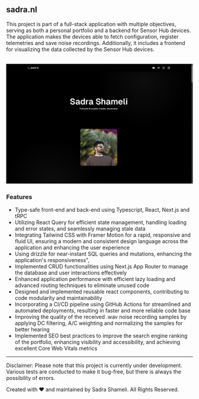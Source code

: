 ## sadra.nl

This project is part of a full-stack application with multiple objectives, serving as both a personal portfolio and a backend for Sensor Hub devices. The application makes the devices able to fetch configuration, register telemetries and save noise recordings. Additionally, it includes a frontend for visualizing the data collected by the Sensor Hub devices.

<br>
<img src="Assets/Images/SadraNL.jpg">
<br>

### Features

-   Type-safe front-end and back-end using Typescript, React, Next.js and tRPC
-   Utilizing React Query for efficient state management, handling loading and error states, and seamlessly managing stale data
-   Integrating Tailwind CSS with Framer Motion for a rapid, responsive and fluid UI, ensuring a modern and consistent design language across the application and enhancing the user experience
-   Using drizzle for near-instant SQL queries and mutations, enhancing the application's responsiveness",
-   Implemented CRUD functionalities using Next.js App Router to manage the database and user interactions effectively
-   Enhanced application performance with efficient lazy loading and advanced routing techniques to eliminate unused code
-   Designed and implemented reusable react components, contributing to code modularity and maintainability
-   Incorporating a CI/CD pipeline using GitHub Actions for streamlined and automated deployments, resulting in faster and more reliable code base
-   Improving the quality of the received .wav noise recording samples by applying DC filtering, A/C weighting and normalizing the samples for better hearing
-   Implemented SEO best practices to improve the search engine ranking of the portfolio, enhancing visibility and accessibility, and achieving excellent Core Web Vitals metrics

---

Disclaimer: Please note that this project is currently under development. Various tests are conducted to make it bug-free, but there is always the possibility of errors.

Created with ♥ and maintained by Sadra Shameli. All Rights Reserved.
